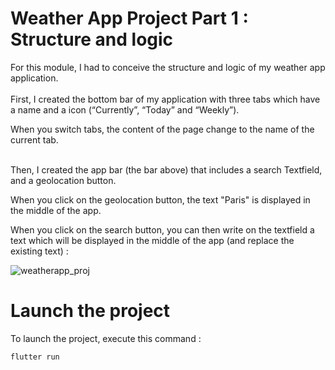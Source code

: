 # Weather App Project Part 1 : Structure and logic 

For this module, I had to conceive the structure and logic of my weather app application. <br/> <br/>
First, I created the bottom bar of my application with three tabs which have a name and a icon (“Currently”, “Today” and “Weekly”). <br/> 

When you switch tabs, the content of the page change to the name of the current tab. <br/> <br/>


Then, I created the app bar (the bar above) that includes a search Textfield, and a geolocation button. <br/>

When you click on the geolocation button, the text "Paris" is displayed in the middle of the app. <br/>

When you click on the search button, you can then write on the textfield a text which will be displayed in the middle of the app (and replace the existing text) : <br/>

![weatherapp_proj](https://github.com/Claken/Piscine_Flutter/assets/51683861/a358a7a8-f384-43b9-9043-8568b4386d18)

# Launch the project

To launch the project, execute this command : <br/>

```
flutter run
```
